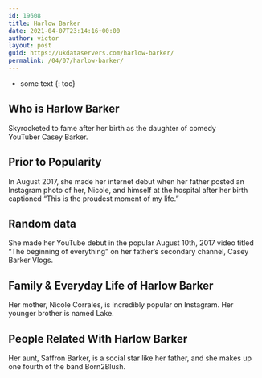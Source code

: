 ```yaml
---
id: 19608
title: Harlow Barker
date: 2021-04-07T23:14:16+00:00
author: victor
layout: post
guid: https://ukdataservers.com/harlow-barker/
permalink: /04/07/harlow-barker/
---
```


* some text
{: toc}


## Who is Harlow Barker



Skyrocketed to fame after her birth as the daughter of comedy YouTuber Casey Barker. 

                
                
                
## Prior to Popularity



In August 2017, she made her internet debut when her father posted an Instagram photo of her, Nicole, and himself at the hospital after her birth captioned &#8220;This is the proudest moment of my life.&#8221; 

                
                
                
## Random data



She made her YouTube debut in the popular August 10th, 2017 video titled &#8220;The beginning of everything&#8221; on her father&#8217;s secondary channel, Casey Barker Vlogs. 

                
                
                
## Family & Everyday Life of Harlow Barker



Her mother, Nicole Corrales, is incredibly popular on Instagram. Her younger brother is named Lake.

                
                
                
## People Related With Harlow Barker



Her aunt, Saffron Barker, is a social star like her father, and she makes up one fourth of the band Born2Blush. 

                
              
            
          
          
          